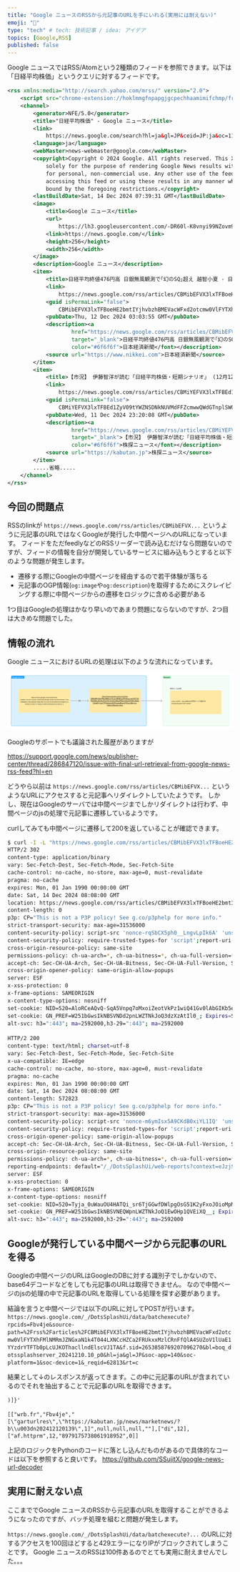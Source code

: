 ```yaml
---
title: "Google ニュースのRSSから元記事のURLを手にいれる(実用には耐えない)"
emoji: "📰"
type: "tech" # tech: 技術記事 / idea: アイデア
topics: [Google,RSS]
published: false
---
```


Google ニュースではRSS/Atomという2種類のフィードを参照できます。以下は「日経平均株価」というクエリに対するフィードです。


```xml
<rss xmlns:media="http://search.yahoo.com/mrss/" version="2.0">
    <script src="chrome-extension://hoklmmgfnpapgjgcpechhaamimifchmp/frame_ant/frame_ant.js" />
    <channel>
        <generator>NFE/5.0</generator>
        <title>"日経平均株価" - Google ニュース</title>
        <link>
            https://news.google.com/search?hl=ja&gl=JP&ceid=JP:ja&oc=11&q=%E6%97%A5%E7%B5%8C%E5%B9%B3%E5%9D%87%E6%A0%AA%E4%BE%A1</link>
        <language>ja</language>
        <webMaster>news-webmaster@google.com</webMaster>
        <copyright>Copyright © 2024 Google. All rights reserved. This XML feed is made available
            solely for the purpose of rendering Google News results within a personal feed reader
            for personal, non-commercial use. Any other use of the feed is expressly prohibited. By
            accessing this feed or using these results in any manner whatsoever, you agree to be
            bound by the foregoing restrictions.</copyright>
        <lastBuildDate>Sat, 14 Dec 2024 07:39:31 GMT</lastBuildDate>
        <image>
            <title>Google ニュース</title>
            <url>
                https://lh3.googleusercontent.com/-DR60l-K8vnyi99NZovm9HlXyZwQ85GMDxiwJWzoasZYCUrPuUM_P_4Rb7ei03j-0nRs0c4F=w256</url>
            <link>https://news.google.com/</link>
            <height>256</height>
            <width>256</width>
        </image>
        <description>Google ニュース</description>
        <item>
            <title>日経平均終値476円高 日銀無風観測で｢幻のSQ｣超え 越智小夏 - 日本経済新聞</title>
            <link>
                https://news.google.com/rss/articles/CBMibEFVX3lxTFBoeHE2bmtIYjhvbzhBMEVacWFxd2otcmw0VlFYTXhFMlNMRmJZNGxaN1k4T044LXNCcHZCa2FRUkxxMzlCRnFfQlA4SUZoV1lUaE1YYzdrYTFTb0pLcUJKOThacllndElscVJ1TA?oc=5</link>
            <guid isPermaLink="false">
                CBMibEFVX3lxTFBoeHE2bmtIYjhvbzhBMEVacWFxd2otcmw0VlFYTXhFMlNMRmJZNGxaN1k4T044LXNCcHZCa2FRUkxxMzlCRnFfQlA4SUZoV1lUaE1YYzdrYTFTb0pLcUJKOThacllndElscVJ1TA</guid>
            <pubDate>Thu, 12 Dec 2024 03:03:55 GMT</pubDate>
            <description><a
                    href="https://news.google.com/rss/articles/CBMibEFVX3lxTFBoeHE2bmtIYjhvbzhBMEVacWFxd2otcmw0VlFYTXhFMlNMRmJZNGxaN1k4T044LXNCcHZCa2FRUkxxMzlCRnFfQlA4SUZoV1lUaE1YYzdrYTFTb0pLcUJKOThacllndElscVJ1TA?oc=5"
                    target="_blank">日経平均終値476円高 日銀無風観測で｢幻のSQ｣超え 越智小夏</a>&nbsp;&nbsp;<font
                    color="#6f6f6f">日本経済新聞</font></description>
            <source url="https://www.nikkei.com">日本経済新聞</source>
        </item>
        <item>
            <title>【市況】 伊藤智洋が読む「日経平均株価・短期シナリオ」 (12月12日記） - 株探ニュース</title>
            <link>
                https://news.google.com/rss/articles/CBMiYEFVX3lxTFBEd1ZyV09tYWZNSDNkNUVMdFFZcmwwQWdGTnplSW0xVjh3RGdtSWFMVnRMemI0c010LVp4eUhFWC1pRklRalJBT2VKWkN4Y2NMSkJsVU5BNkZvaUV2QmxrbA?oc=5</link>
            <guid isPermaLink="false">
                CBMiYEFVX3lxTFBEd1ZyV09tYWZNSDNkNUVMdFFZcmwwQWdGTnplSW0xVjh3RGdtSWFMVnRMemI0c010LVp4eUhFWC1pRklRalJBT2VKWkN4Y2NMSkJsVU5BNkZvaUV2QmxrbA</guid>
            <pubDate>Wed, 11 Dec 2024 23:20:08 GMT</pubDate>
            <description><a
                    href="https://news.google.com/rss/articles/CBMiYEFVX3lxTFBEd1ZyV09tYWZNSDNkNUVMdFFZcmwwQWdGTnplSW0xVjh3RGdtSWFMVnRMemI0c010LVp4eUhFWC1pRklRalJBT2VKWkN4Y2NMSkJsVU5BNkZvaUV2QmxrbA?oc=5"
                    target="_blank">【市況】 伊藤智洋が読む「日経平均株価・短期シナリオ」 (12月12日記）</a>&nbsp;&nbsp;<font
                    color="#6f6f6f">株探ニュース</font></description>
            <source url="https://kabutan.jp">株探ニュース</source>
        </item>
        .....省略.....
    </channel>
</rss>
```

## 今回の問題点
RSSのlinkが `https://news.google.com/rss/articles/CBMibEFVX...` というように元記事のURLではなくGoogleが発行した中間ページへのURLになっています。
フィードをただfeedlyなどのRSSリーダーで読み込むだけなら問題ないのですが、フィードの情報を自分が開発しているサービスに組み込もうとすると以下のような問題が発生します。

- 遷移する際にGoogleの中間ページを経由するので若干体験が落ちる
- 元記事のOGP情報(`og:image`や`og:description`)を取得するためにスクレイピングする際に中間ページからの遷移をロジックに含める必要がある

1つ目はGoogleの処理はかなり早いのであまり問題にならないのですが、2つ目は大きめな問題でした。

## 情報の流れ
Google ニュースにおけるURLの処理は以下のような流れになっています。

![](/images/585dc1a565953f/img01.png)


Googleのサポートでも議論された履歴がありますが

https://support.google.com/news/publisher-center/thread/286847120/issue-with-final-url-retrieval-from-google-news-rss-feed?hl=en

どうやら以前は `https://news.google.com/rss/articles/CBMibEFVX...` というようなURLにアクセスすると元記事へリダイレクトしていたようです。
しかし、現在はGoogleのサーバでは中間ページまでしかリダイレクトは行わず、中間ページのjsの処理で元記事に遷移しているようです。


curlしてみても中間ページに遷移して200を返していることが確認できます。

```bash
$ curl -I -L "https://news.google.com/rss/articles/CBMibEFVX3lxTFBoeHE2bmtIYjhvbzhBMEVacWFxd2otcmw0VlFYTXhFMlNMRmJZNGxaN1k4T044LXNCcHZCa2FRUkxxMzlCRnFfQlA4SUZoV1lUaE1YYzdrYTFTb0pLcUJKOThacllndElscVJ1TA?oc=5"
HTTP/2 302 
content-type: application/binary
vary: Sec-Fetch-Dest, Sec-Fetch-Mode, Sec-Fetch-Site
cache-control: no-cache, no-store, max-age=0, must-revalidate
pragma: no-cache
expires: Mon, 01 Jan 1990 00:00:00 GMT
date: Sat, 14 Dec 2024 08:08:00 GMT
location: https://news.google.com/rss/articles/CBMibEFVX3lxTFBoeHE2bmtIYjhvbzhBMEVacWFxd2otcmw0VlFYTXhFMlNMRmJZNGxaN1k4T044LXNCcHZCa2FRUkxxMzlCRnFfQlA4SUZoV1lUaE1YYzdrYTFTb0pLcUJKOThacllndElscVJ1TA?oc=5&hl=en-US&gl=US&ceid=US:en
content-length: 0
p3p: CP="This is not a P3P policy! See g.co/p3phelp for more info."
strict-transport-security: max-age=31536000
content-security-policy: script-src 'nonce-rqSbCX5ph0__LngvLpIk6A' 'unsafe-inline';object-src 'none';base-uri 'self';report-uri /_/DotsSplashUi/cspreport;worker-src 'self'
content-security-policy: require-trusted-types-for 'script';report-uri /_/DotsSplashUi/cspreport
cross-origin-resource-policy: same-site
permissions-policy: ch-ua-arch=*, ch-ua-bitness=*, ch-ua-full-version=*, ch-ua-full-version-list=*, ch-ua-model=*, ch-ua-wow64=*, ch-ua-form-factors=*, ch-ua-platform=*, ch-ua-platform-version=*
accept-ch: Sec-CH-UA-Arch, Sec-CH-UA-Bitness, Sec-CH-UA-Full-Version, Sec-CH-UA-Full-Version-List, Sec-CH-UA-Model, Sec-CH-UA-WoW64, Sec-CH-UA-Form-Factors, Sec-CH-UA-Platform, Sec-CH-UA-Platform-Version
cross-origin-opener-policy: same-origin-allow-popups
server: ESF
x-xss-protection: 0
x-frame-options: SAMEORIGIN
x-content-type-options: nosniff
set-cookie: NID=520=AloRCeAQvQ-SqA5Vnpq7oMxoiZeotVkPz1wiQ41Gv0lAbGIKb5egoZFRlRHEcIe6QlssjVgtEpGOuayPc429mFi-_3SXBODOmibgKJCxPD_hN3iN4iL9zAJ2DyHsH9tudJTg99gzyDr91Cw49iond1EeuE7nOlgAPatt6n4R9Lg6KzLP6pc; expires=Sun, 15-Jun-2025 08:08:00 GMT; path=/; domain=.google.com; HttpOnly
set-cookie: GN_PREF=W251bGwsIkNBSVNDd2pnLWZTNkJoQ3dzXzAtIl0_; Expires=Sat, 14-Jun-2025 20:08:00 GMT; Path=/; Secure
alt-svc: h3=":443"; ma=2592000,h3-29=":443"; ma=2592000

HTTP/2 200 
content-type: text/html; charset=utf-8
vary: Sec-Fetch-Dest, Sec-Fetch-Mode, Sec-Fetch-Site
x-ua-compatible: IE=edge
cache-control: no-cache, no-store, max-age=0, must-revalidate
pragma: no-cache
expires: Mon, 01 Jan 1990 00:00:00 GMT
date: Sat, 14 Dec 2024 08:08:00 GMT
content-length: 572823
p3p: CP="This is not a P3P policy! See g.co/p3phelp for more info."
strict-transport-security: max-age=31536000
content-security-policy: script-src 'nonce-m6ymIsx5A9CKdB0xiYL1IQ' 'unsafe-inline';object-src 'none';base-uri 'self';report-uri /_/DotsSplashUi/cspreport;worker-src 'self'
content-security-policy: require-trusted-types-for 'script';report-uri /_/DotsSplashUi/cspreport
cross-origin-opener-policy: same-origin-allow-popups
accept-ch: Sec-CH-UA-Arch, Sec-CH-UA-Bitness, Sec-CH-UA-Full-Version, Sec-CH-UA-Full-Version-List, Sec-CH-UA-Model, Sec-CH-UA-WoW64, Sec-CH-UA-Form-Factors, Sec-CH-UA-Platform, Sec-CH-UA-Platform-Version
cross-origin-resource-policy: same-site
permissions-policy: ch-ua-arch=*, ch-ua-bitness=*, ch-ua-full-version=*, ch-ua-full-version-list=*, ch-ua-model=*, ch-ua-wow64=*, ch-ua-form-factors=*, ch-ua-platform=*, ch-ua-platform-version=*
reporting-endpoints: default="/_/DotsSplashUi/web-reports?context=eJzjStHikmJw15BikPj6kkkDiJ3SZ7AGAfGnHTNYW2-eY50KxEZrz7M6AXHSv_OsRUDcUXqB1VDhEqsjEF9Ov8Sq2nOJ1RSImUwvs1rlX2YtkrjC2gTEvtpXWTt8r7IK8XA8-PllF5vAh_vTOpmUlJPyC-NT8kuKiwtyEoszilOLylKL4o0MjEwMjQwN9AwN4gsMADUhO0E"
server: ESF
x-xss-protection: 0
x-frame-options: SAMEORIGIN
x-content-type-options: nosniff
set-cookie: NID=520=Tyja_0uWauOU4HATQi_sr6TjGGwfDWlpgOsG51K2yFxoJOioMpMbj6uBPSheQljTQDE3MrNBkBJy4B-yJprWQfvknsaf70NhOXZ-R7OhKtCRxgIjDhnvWXsuqWbcLPsBXZYc7AY2lkvsM9OzgzYq4D7IUEhFD_6vydoF0nssD6N78N6yog; expires=Sun, 15-Jun-2025 08:08:00 GMT; path=/; domain=.google.com; HttpOnly
set-cookie: GN_PREF=W251bGwsIkNBSVNEQWpnLWZTNkJoQ1EwOHp1QVEiXQ__; Expires=Sat, 14-Jun-2025 20:08:00 GMT; Path=/; Secure
alt-svc: h3=":443"; ma=2592000,h3-29=":443"; ma=2592000
```



## Googleが発行している中間ページから元記事のURLを得る

Googleの中間ページのURLはGoogleのDBに対する識別子でしかないので、base64デコードなどをしても元記事のURLは取得できません。
なので中間ページのjsの処理の中で元記事のURLを取得している処理を探す必要があります。

結論を言うと中間ページでは以下のURLに対してPOSTが行います。
`https://news.google.com/_/DotsSplashUi/data/batchexecute?rpcids=Fbv4je&source-path=%2Frss%2Farticles%2FCBMibEFVX3lxTFBoeHE2bmtIYjhvbzhBMEVacWFxd2otcmw0VlFYTXhFMlNMRmJZNGxaN1k4T044LXNCcHZCa2FRUkxxMzlCRnFfQlA4SUZoV1lUaE1YYzdrYTFTb0pLcUJKOThacllndElscVJ1TA&f.sid=2653858769207096270&bl=boq_dotssplashserver_20241210.10_p0&hl=ja&gl=JP&soc-app=140&soc-platform=1&soc-device=1&_reqid=62813&rt=c`

結果として↓のレスポンスが返ってきます。この中に元記事のURLが含まれているのでそれを抽出することで元記事のURLを取得できます。
```
)]}'

[["wrb.fr","Fbv4je","[\"garturlres\",\"https://kabutan.jp/news/marketnews/?b\\u003dn202412120139\",1]",null,null,null,""],["di",12],["af.httprm",12,"8979175738061918952",0]]
```

上記のロジックをPythonのコードに落とし込んだものがあるので具体的なコードは以下を参照すると良いです。
https://github.com/SSujitX/google-news-url-decoder

## 実用に耐えない点
ここまででGoogle ニュースのRSSから元記事のURLを取得することができるようになったのですが、バッチ処理を組むと問題が発生します。

`https://news.google.com/_/DotsSplashUi/data/batchexecute?...` のURLに対するアクセスを100回ほどすると429エラーになりIPがブロックされてしまうことです。
Google ニュースのRSSは100件あるのでとても実用に耐えませんでした。。。
